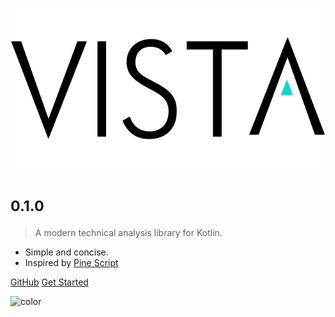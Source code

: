 <!-- _coverpage.md -->

![logo](_media/logo.svg)

# <small>0.1.0</small>

> A modern technical analysis library for Kotlin.

- Simple and concise.
- Inspired by [Pine Script](https://www.tradingview.com/pine-script-docs/en/v4/Introduction.html)

[GitHub](https://github.com/bulltimate/vista)
[Get Started](README)

<!-- background color -->

![color](#ffffff)